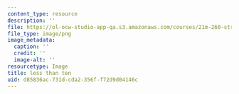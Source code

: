 ```yaml
---
content_type: resource
description: ''
file: https://ol-ocw-studio-app-qa.s3.amazonaws.com/courses/21m-260-stravinsky-to-the-present-spring-2016/d85836ac731dcda2356ff72d9d04146c_ocwimage.2017-02-27.6975417496
file_type: image/png
image_metadata:
  caption: ''
  credit: ''
  image-alt: ''
resourcetype: Image
title: less than ten
uid: d85836ac-731d-cda2-356f-f72d9d04146c
---
```

